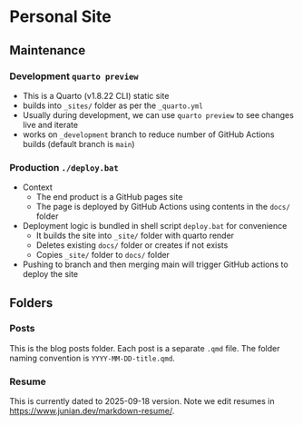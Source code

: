 # Personal Site

## Maintenance

### Development `quarto preview`

- This is a Quarto (v1.8.22 CLI) static site 
- builds into `_sites/` folder as per the `_quarto.yml` 
- Usually during development, we can use `quarto preview` to see changes live and iterate
- works on `_development` branch to reduce number of GitHub Actions builds (default branch is `main`)

### Production `./deploy.bat`

- Context
    - The end product is a GitHub pages site
    - The page is deployed by GitHub Actions using contents in the `docs/` folder
- Deployment logic is bundled in shell script `deploy.bat` for convenience
    - It builds the site into `_site/` folder with quarto render
    - Deletes existing `docs/` folder or creates if not exists
    - Copies `_site/` folder to `docs/` folder
- Pushing to branch and then merging main will trigger GitHub actions to deploy the site

## Folders

### Posts

This is the blog posts folder. Each post is a separate `.qmd` file. The folder naming convention is `YYYY-MM-DD-title.qmd`.


### Resume

This is currently dated to 2025-09-18 version. Note we edit resumes in https://www.junian.dev/markdown-resume/.